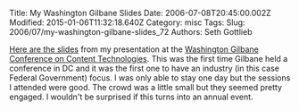 Title: My Washington Gilbane Slides
Date: 2006-07-08T20:45:00.002Z
Modified: 2015-01-06T11:32:18.640Z
Category: misc
Tags: 
Slug: 2006/07/my-washington-gilbane-slides_72
Authors: Seth Gottlieb

[Here are the slides](http://contenthere.net/presentations/when_open_source_June_Gilbane.ppt) from my presentation at the [Washington Gilbane Conference on Content Technologies](http://lighthouseseminars.com/washingtondc/).  This was the first time Gilbane held a conference in DC and it was the first one to have an industry (in this case Federal Government) focus.  I was only able to stay one day but the sessions I attended were good.  The crowd was a little small but they seemed pretty engaged.  I wouldn't be surprised if this turns into an annual event.
